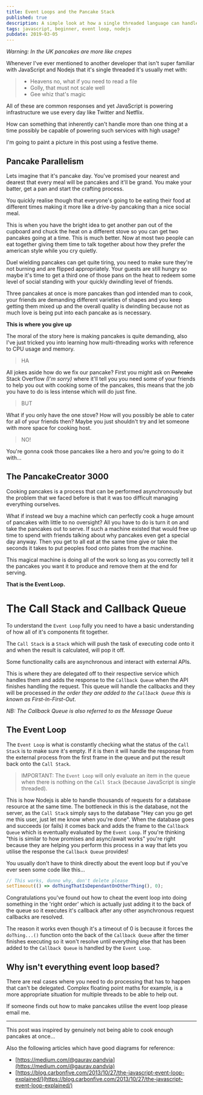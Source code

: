 ```yaml
---
title: Event Loops and the Pancake Stack
published: true
description: A simple look at how a single threaded language can handle complexity
tags: javascript, beginner, event loop, nodejs
pubdate: 2019-03-05
---
```


*Warning: In the UK pancakes are more like crepes*

Whenever I've ever mentioned to another developer that isn't super familiar with JavaScript and Nodejs that it's single threaded it's usually met with:

> - Heavens no, what if you need to read a file
> - Golly, that must not scale well
> - Gee whiz that's magic

All of these are common responses and yet JavaScript is powering infrastructure we use every day like Twitter and Netflix.

How can something that inherently can't handle more than one thing at a time possibly be capable of powering such services with high usage?

I'm going to paint a picture in this post using a festive theme.

## Pancake Parallelism

Lets imagine that it's pancake day. You've promised your nearest and dearest that every meal will be pancakes and it'll be grand. You make your batter, get a pan and start the crafting process.

You quickly realise though that everyone's going to be eating their food at different times making it more like a drive-by pancaking than a nice social meal.

This is when you have the bright idea to get another pan out of the cupboard and chuck the heat on a different stove so you can get two pancakes going at a time. This is much better. Now at most two people can eat together giving them time to talk together about how they prefer the american style while you cry quietly.

Duel wielding pancakes can get quite tiring, you need to make sure they're not burning and are flipped appropriately. Your guests are still hungry so maybe it's time to get a third one of those pans on the heat to redeem some level of social standing with your quickly dwindling level of friends.

Three pancakes at once is more pancakes than god intended man to cook, your friends are demanding different varieties of shapes and you keep getting them mixed up and the overall quality is dwindling because not as much love is being put into each pancake as is necessary.

**This is where you give up**

The moral of the story here is making pancakes is quite demanding, also I've just tricked you into learning how multi-threading works with reference to CPU usage and memory.

> HA

All jokes aside how do we fix our pancake? First you might ask on ~~Pancake~~ Stack Overflow _(I'm sorry)_ where it'll tell you you need some of your friends to help you out with cooking some of the pancakes, this means that the job you have to do is less intense which will do just fine.

> BUT

What if you only have the one stove? How will you possibly be able to cater for all of your friends then? Maybe you just shouldn't try and let someone with more space for cooking host.

> NO!

You're gonna cook those pancakes like a hero and you're going to do it with...

## The PancakeCreator 3000

Cooking pancakes is a process that can be performed asynchronously but the problem that we faced before is that it was too difficult managing everything ourselves.

What if instead we buy a machine which can perfectly cook a huge amount of pancakes with little to no oversight? All you have to do is turn it on and take the pancakes out to serve. If such a machine existed that would free up time to spend with friends talking about why pancakes even get a special day anyway. Then you get to all eat at the same time give or take the seconds it takes to put peoples food onto plates from the machine.

This magical machine is doing all of the work so long as you correctly tell it the pancakes you want it to produce and remove them at the end for serving.

**That is the Event Loop.**

# The Call Stack and Callback Queue

To understand the `Event Loop` fully you need to have a basic understanding of how all of it's components fit together.

The `Call Stack` is a `Stack` which will push the task of executing code onto it and when the result is calculated, will pop it off.

Some functionality calls are asynchronous and interact with external APIs.

This is where they are delegated off to their respective service which handles them and adds the response to the `Callback Queue` when the API finishes handling the request. This queue will handle the callbacks and they will be processed _in the order they are added to the `Callback Queue` this is known as First-In-First-Out_.

_NB: The Callback Queue is also referred to as the Message Queue_

## The Event Loop

The `Event Loop` is what is constantly checking what the status of the `Call Stack` is to make sure it's empty. If it is then it will handle the response from the external process from the first frame in the queue and put the result back onto the `Call Stack`.

> IMPORTANT: The `Event Loop` will only evaluate an item in the queue when there is nothing on the `Call Stack` (because JavaScript is single threaded).

This is how Nodejs is able to handle thousands of requests for a database resource at the same time. The bottleneck in this is the database, not the server, as the `Call Stack` simply says to the database "Hey can you go get me this user, just let me know when you're done". When the database goes and succeeds (or fails) it comes back and adds the frame to the `Callback Queue` which is eventually evaluated by the `Event Loop`.  If you're thinking "this is similar to how promises and async/await works" you're right because they are helping you perform this process in a way that lets you utilise the response the `Callback Queue` provides!

You usually don't have to think directly about the event loop but if you've ever seen some code like this...

```javascript
// This works, dunno why, don't delete please
setTimeout(() => doThingThatIsDependantOnOtherThing(), 0);
```

Congratulations you've found out how to cheat the event loop into doing something in the 'right order' which is actually just adding it to the back of the queue so it executes it's callback after any other asynchronous request callbacks are resolved.

The reason it works even though it's a timeout of 0 is because it forces the `doThing...()` function onto the back of the `Callback Queue` after the timer finishes executing so it won't resolve until everything else that has been added to the `Callback Queue` is handled by the `Event Loop`.

## Why isn't everything event loop based?

There are real cases where you need to do processing that has to happen that can't be delegated. Complex floating point maths for example, is a more appropriate situation for multiple threads to be able to help out.

If someone finds out how to make pancakes utilise the event loop please email me.

---

This post was inspired by genuinely not being able to cook enough pancakes at once... 

Also the following articles which have good diagrams for reference:
- [https://medium.com/@gaurav.pandvia](https://medium.com/@gaurav.pandvia)
- [https://blog.carbonfive.com/2013/10/27/the-javascript-event-loop-explained/](https://blog.carbonfive.com/2013/10/27/the-javascript-event-loop-explained/)
